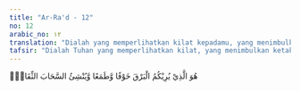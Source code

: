 ```yaml
---
title: "Ar-Ra'd - 12"
no: 12
arabic_no: ١٢
translation: "Dialah yang memperlihatkan kilat kepadamu, yang menimbulkan ketakutan dan harapan, dan Dia menjadikan mendung. "
tafsir: "Dialah Tuhan yang memperlihatkan kilat, yang menimbulkan ketakutan disambar petir bagi orang-orang yang sedang berada di alam bebas atau bepergian. Tetapi kadangkala kilat dan petir itu menimbulkan harapan bagi orang lain seperti para petani yang mengharapkan turunnya hujan untuk mengairi sawah dan ladangnya. Demikian pula segala sesuatu di dunia ini, kadang-kadang dipandang baik karena dibutuhkan pada masa-masa tertentu, dan kadangkala dipandang buruk mengingat kemudaratan yang mungkin ditimbulkannya. Allah pula yang mengadakan awan mendung yang mengandung air hujan dan karena beratnya, maka awan tersebut tercurah ke permukaan bumi turun menjadi hujan.\n\nMenurut kajian saintis, terbentuknya awan-awan mendung (thunder-clouds), kilat, guruh, dan halilintar, sebagaimana diungkapkan dalam Al-Quran, sejak awal diyakini oleh banyak ilmuwan merupakan fenomena alam yang mempunyai hubungan yang erat dengan proses kejadian hujan dan atau badai yang sering terjadi di permukaan bumi. Fenomena ini adalah salah satu tanda kekuasaan dan keperkasaan Allah.\n\nMemang tidak semua jenis awan bisa mendatangkan hujan. Awan yang dapat menyebabkan turunnya hujan adalah awan dari jenis kumulonimbus (cumulonimbus). Menurut saintis, awan yang terbentuk akan menghasilkan pemisah muatan (listrik) positif dan negatif. Muatan positif umumnya berkumpul di bagian atas awan, sedangkan muatan negatif berkumpul di bagian bawah awan. Muatan tersebut akan mengalir melalui berbagai cara seperti antar kantong muatan di awan, dari awan ke bumi, lepas melalui udara sebagai aliran muatan elektrostatik, dan meloncat ke ionosfer. Lompatan bunga api raksasa ini dikenal sebagai petir, kilat, atau halilintar. Sebagai akibatnya udara terbelah, sambarannya yang memiliki kecepatan mencapai 150.000 km/detik akan menimbulkan bunyi menggele-gar yang biasa kita sebut geluduk, geledek, guruh, guntur, dan lain-lain. Suara geledek ini menciutkan hati manusia yang mendengarnya dan dampaknya kerap bisa mematikan manusia. Inilah yang dimaksud dengan \"kilat yang menakutkan\".\n\nBenjamin Franklin (1752) berhasil membuktikan bahwa petir adalah suatu lompatan listrik (electric discharge) yang sangat besar. Dari hasil penelitian kemudian diketahui bahwa besar medan listrik minimal yang memungkinkan terpicunya petir ini adalah sekitar 1.000.000 volt per meter. \n\nDalam kondisi tertentu, bumi yang cenderung menjadi peredam listrik statis, bisa pula ikut berinteraksi. Hal ini dimungkinkan terjadi peng-konsentrasian listrik bermuatan positif karena adanya beda muatan antara dasar awan dengan permukaan bumi. Yang terjadi kemudian adalah perpindahan muatan listrik. Maka secara fisik kita akan melihat sambaran petir dengan muatan listrik yang begitu besar, selanjutnya akan segera menyebar ke bagian permukaan bumi yang kemudian menjalar ke dalam tanah dan akhirnya ternetralisasi pada kedalaman yang mengandung air tanah. Tempat terjadinya perpindahan muatan listrik ini yang sering kali mendatangkan musibah dan kerusakan. Ini yang biasa dikenal dengan istilah disambar petir atau geledek.\n\nDari sisi pengamatan lainnya diketahui bahwa petir mempunyai manfaat bagi bumi dan manusia. Petir merupakan proses alam yang menghasilkan unsur nitrogen yang dibutuhkan tumbuh-tumbuhan dan mengisi sekitar 4/5 atmosfir bumi, bahkan petir juga berfungsi dalam sirkuit global listrik. Kilatan petir raksasa diyakini akan dapat membantu menyeimbangkan sirkuit global listrik antara bumi dan angkasa dan juga berkonsentrasi dalam pembentukan ozon. Selain itu maka kilat yang berkilauan itu bisa menghasilkan jamur. Menurut penelitian di Jepan, jamur shiitake bisa tumbuh subur bila di sekitar benih yang ditaburkan itu diberi loncatan listrik, yang sama dengan efek kilat. Hal ini berdasarkan pengalaman bahwa setelah kemarin sorenya ada kilat, besoknya di sekitarnya tumbuh banyak sekali jamur. Selain itu panjang (kekuatan) kilat bisa meramalkan curah hujan yang bakal turun keesokan harinya. Demikian penjelasan dari pandangan saintis."
---
```

هُوَ الَّذِيْ يُرِيْكُمُ الْبَرْقَ خَوْفًا وَّطَمَعًا وَّيُنْشِئُ السَّحَابَ الثِّقَالَۚ  